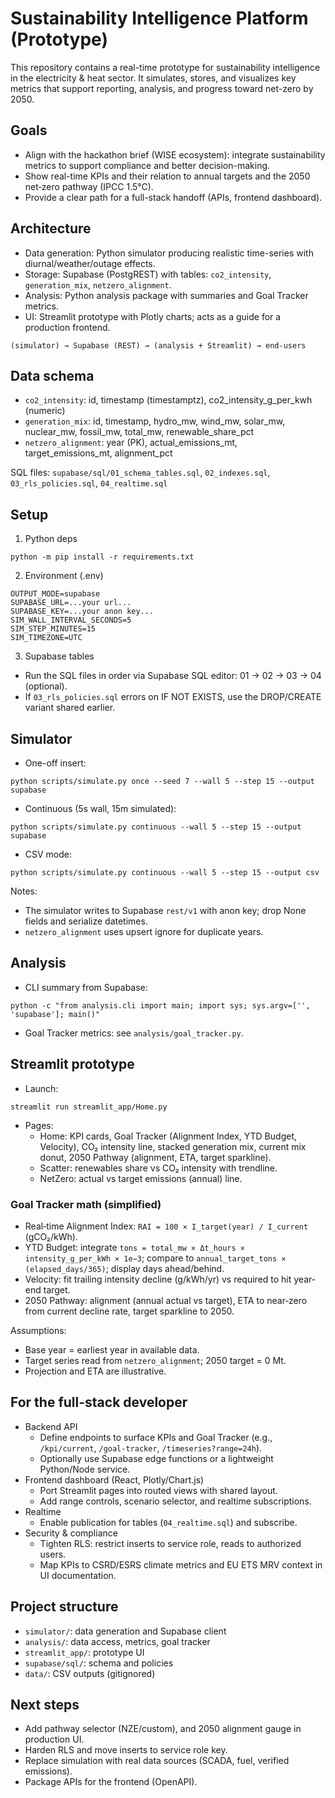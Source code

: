 # Sustainability Intelligence Platform (Prototype)

This repository contains a real-time prototype for sustainability intelligence in the electricity & heat sector. It simulates, stores, and visualizes key metrics that support reporting, analysis, and progress toward net-zero by 2050.

## Goals
- Align with the hackathon brief (WISE ecosystem): integrate sustainability metrics to support compliance and better decision-making.
- Show real-time KPIs and their relation to annual targets and the 2050 net‑zero pathway (IPCC 1.5°C).
- Provide a clear path for a full-stack handoff (APIs, frontend dashboard).

## Architecture
- Data generation: Python simulator producing realistic time-series with diurnal/weather/outage effects.
- Storage: Supabase (PostgREST) with tables: `co2_intensity`, `generation_mix`, `netzero_alignment`.
- Analysis: Python analysis package with summaries and Goal Tracker metrics.
- UI: Streamlit prototype with Plotly charts; acts as a guide for a production frontend.

```
(simulator) → Supabase (REST) → (analysis + Streamlit) → end-users
```

## Data schema
- `co2_intensity`: id, timestamp (timestamptz), co2_intensity_g_per_kwh (numeric)
- `generation_mix`: id, timestamp, hydro_mw, wind_mw, solar_mw, nuclear_mw, fossil_mw, total_mw, renewable_share_pct
- `netzero_alignment`: year (PK), actual_emissions_mt, target_emissions_mt, alignment_pct

SQL files: `supabase/sql/01_schema_tables.sql`, `02_indexes.sql`, `03_rls_policies.sql`, `04_realtime.sql`

## Setup
1) Python deps
```
python -m pip install -r requirements.txt
```

2) Environment (.env)
```
OUTPUT_MODE=supabase
SUPABASE_URL=...your url...
SUPABASE_KEY=...your anon key...
SIM_WALL_INTERVAL_SECONDS=5
SIM_STEP_MINUTES=15
SIM_TIMEZONE=UTC
```

3) Supabase tables
- Run the SQL files in order via Supabase SQL editor: 01 → 02 → 03 → 04 (optional).
- If `03_rls_policies.sql` errors on IF NOT EXISTS, use the DROP/CREATE variant shared earlier.

## Simulator
- One-off insert:
```
python scripts/simulate.py once --seed 7 --wall 5 --step 15 --output supabase
```
- Continuous (5s wall, 15m simulated):
```
python scripts/simulate.py continuous --wall 5 --step 15 --output supabase
```
- CSV mode:
```
python scripts/simulate.py continuous --wall 5 --step 15 --output csv
```

Notes:
- The simulator writes to Supabase `rest/v1` with anon key; drop None fields and serialize datetimes.
- `netzero_alignment` uses upsert ignore for duplicate years.

## Analysis
- CLI summary from Supabase:
```
python -c "from analysis.cli import main; import sys; sys.argv=['', 'supabase']; main()"
```
- Goal Tracker metrics: see `analysis/goal_tracker.py`.

## Streamlit prototype
- Launch:
```
streamlit run streamlit_app/Home.py
```
- Pages:
  - Home: KPI cards, Goal Tracker (Alignment Index, YTD Budget, Velocity), CO₂ intensity line, stacked generation mix, current mix donut, 2050 Pathway (alignment, ETA, target sparkline).
  - Scatter: renewables share vs CO₂ intensity with trendline.
  - NetZero: actual vs target emissions (annual) line.

### Goal Tracker math (simplified)
- Real‑time Alignment Index: `RAI = 100 × I_target(year) / I_current` (gCO₂/kWh).
- YTD Budget: integrate `tons = total_mw × Δt_hours × intensity_g_per_kWh × 1e−3`; compare to `annual_target_tons × (elapsed_days/365)`; display days ahead/behind.
- Velocity: fit trailing intensity decline (g/kWh/yr) vs required to hit year-end target.
- 2050 Pathway: alignment (annual actual vs target), ETA to near‑zero from current decline rate, target sparkline to 2050.

Assumptions:
- Base year = earliest year in available data.
- Target series read from `netzero_alignment`; 2050 target = 0 Mt.
- Projection and ETA are illustrative.

## For the full-stack developer
- Backend API
  - Define endpoints to surface KPIs and Goal Tracker (e.g., `/kpi/current`, `/goal-tracker`, `/timeseries?range=24h`).
  - Optionally use Supabase edge functions or a lightweight Python/Node service.
- Frontend dashboard (React, Plotly/Chart.js)
  - Port Streamlit pages into routed views with shared layout.
  - Add range controls, scenario selector, and realtime subscriptions.
- Realtime
  - Enable publication for tables (`04_realtime.sql`) and subscribe.
- Security & compliance
  - Tighten RLS: restrict inserts to service role, reads to authorized users.
  - Map KPIs to CSRD/ESRS climate metrics and EU ETS MRV context in UI documentation.

## Project structure
- `simulator/`: data generation and Supabase client
- `analysis/`: data access, metrics, goal tracker
- `streamlit_app/`: prototype UI
- `supabase/sql/`: schema and policies
- `data/`: CSV outputs (gitignored)

## Next steps
- Add pathway selector (NZE/custom), and 2050 alignment gauge in production UI.
- Harden RLS and move inserts to service role key.
- Replace simulation with real data sources (SCADA, fuel, verified emissions).
- Package APIs for the frontend (OpenAPI).


